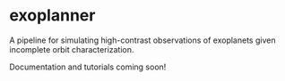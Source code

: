 # exoplanner
A pipeline for simulating high-contrast observations of exoplanets given incomplete orbit characterization.

Documentation and tutorials coming soon!
